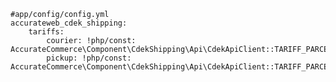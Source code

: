     #app/config/config.yml
    accurateweb_cdek_shipping:
        tariffs:
            courier: !php/const: AccurateCommerce\Component\CdekShipping\Api\CdekApiClient::TARIFF_PARCEL_STORAGE_DOOR
            pickup: !php/const: AccurateCommerce\Component\CdekShipping\Api\CdekApiClient::TARIFF_PARCEL_STORAGE_STORAGE